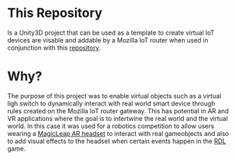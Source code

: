 # This Repository
Is a Unity3D project that can be used as a template to create virtual IoT devices are visable and addable by a Mozilla IoT router when used in conjunction with this [repository](https://github.com/gatordevin/webthing-python-unity).
# Why?
The purpose of this project was to enable virtual objects such as a virtual ligh switch to dynamically interact with real world smart device through rules created on the Mozilla IoT router gateway. This has potential in AR and VR applications where the goal is to intertwine the real world and the virtual world. In this case it was used for a robotics competition to allow users wearing a [MagicLeap AR headset](https://www.magicleap.com/) to interact with real gameobjects and also to add visual effects to the headset when certain events happen in the [RDL](https://tech-garage.org/robot-drone-league/) game.

